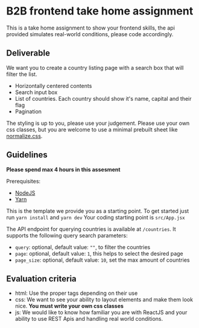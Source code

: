 # B2B frontend take home assignment

This is a take home assignment to show your frontend skills, the api provided simulates real-world conditions, please code accordingly.

## Deliverable

We want you to create a country listing page with a search box that will filter the list.
- Horizontally centered contents
- Search input box
- List of countries. Each country should show it's name, capital and their flag
- Pagination

The styling is up to you, please use your judgement.
Please use your own css classes, but you are welcome to use a minimal prebuilt sheet like [normalize.css](https://necolas.github.io/normalize.css/).

## Guidelines

**Please spend max 4 hours in this assesment**

Prerequisites:
  - [NodeJS](https://nodejs.org/)
  - [Yarn](https://yarnpkg.com/getting-started/install)

This is the template we provide you as a starting point.
To get started just run `yarn install` and `yarn dev`
Your coding starting point is `src/App.jsx`

The API endpoint for querying countries is available at `/countries`.
It supports the following query search parameters:
  - `query`: optional, default value: `""`, to filter the countries
  - `page`: optional, default value: `1`, this helps to select the desired page
  - `page_size`: optional, default value: `10`, set the max amount of countries

## Evaluation criteria

- html: Use the proper tags depending on their use
- css: We want to see your ability to layout elements and make them look nice. **You must write your own css classes**
- js: We would like to know how familiar you are with ReactJS and your ability to use REST Apis and handling real world conditions.
